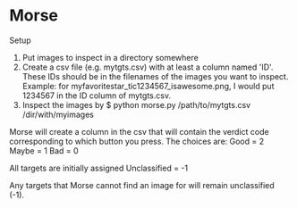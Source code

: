 # Morse

Setup
1. Put images to inspect in a directory somewhere
2. Create a csv file (e.g. mytgts.csv) with at least a column named 'ID'. These IDs should be in the filenames of the images you want to inspect. Example: for myfavoritestar_tic1234567_isawesome.png, I would put 1234567 in the ID column of mytgts.csv.
3. Inspect the images by
$ python morse.py /path/to/mytgts.csv /dir/with/myimages

Morse will create a column in the csv that will contain the verdict code corresponding to which button you press. The choices are:
Good = 2
Maybe = 1
Bad = 0

All targets are initially assigned 
Unclassified = -1

Any targets that Morse cannot find an image for will remain unclassified (-1).
